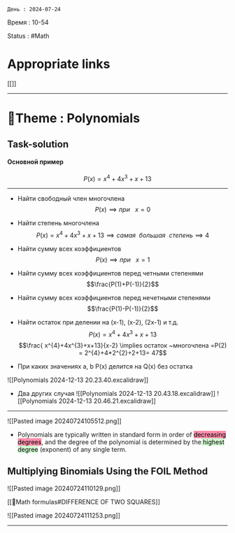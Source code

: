 	День : 2024-07-24 
Время : 10-54

Status : #Math  


# Appropriate links
[[]]

---

# 📏Theme : Polynomials

## Task-solution

 #### Основной пример 
$$P(x) = x^{4}+4x^{3}+x+13$$

---

- Найти свободный член многочлена 
$$P(x) \implies при~~~ x= 0$$

- Найти степень многочлена
$$P(x) = x^{4}+4x^{3}+x+13 \implies самая~~большая~~степень\implies 4$$
- Найти сумму всех коэффициентов 
$$P(x) \implies при~~~ x= 1$$
- Найти сумму всех коэффициентов перед четными степенями 
$$\frac{P(1)+P(-1)}{2}$$
- Найти сумму всех коэффициентов перед нечетными степенями 
$$\frac{P(1)-P(-1)}{2}$$
- Найти остаток при делении  на (x-1), (x-2), (2x-1) и т.д.
$$P(x) = x^{4}+4x^{3}+x+13 $$
$$\frac{ x^{4}+4x^{3}+x+13}{x-2} \implies остаток ~многочлена =P(2) = 2^{4}+4*2^{2}+2+13= 47$$
- При каких значениях a, b  P(x) делится на Q(x) без остатка 

![[Polynomials 2024-12-13 20.23.40.excalidraw]]

- Два других случая
![[Polynomials 2024-12-13 20.43.18.excalidraw]]
![[Polynomials 2024-12-13 20.46.21.excalidraw]]


---


![[Pasted image 20240724105512.png]]

- Polynomials are typically written in standard form in order of
  <mark style="background: #FF5582A6;">decreasing degrees</mark>, and the degree of the polynomial is determined by the<mark style="background: #BBFABBA6;"> highest
  degree</mark> (exponent) of any single term.


## Multiplying Binomials Using the FOIL Method

![[Pasted image 20240724110129.png]]

[[🔑Math formulas#DIFFERENCE OF TWO SQUARES]]

![[Pasted image 20240724111253.png]]


---


